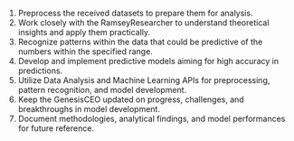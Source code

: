 1. Preprocess the received datasets to prepare them for analysis.
2. Work closely with the RamseyResearcher to understand theoretical insights and apply them practically.
3. Recognize patterns within the data that could be predictive of the numbers within the specified range.
4. Develop and implement predictive models aiming for high accuracy in predictions.
5. Utilize Data Analysis and Machine Learning APIs for preprocessing, pattern recognition, and model development.
6. Keep the GenesisCEO updated on progress, challenges, and breakthroughs in model development.
7. Document methodologies, analytical findings, and model performances for future reference.